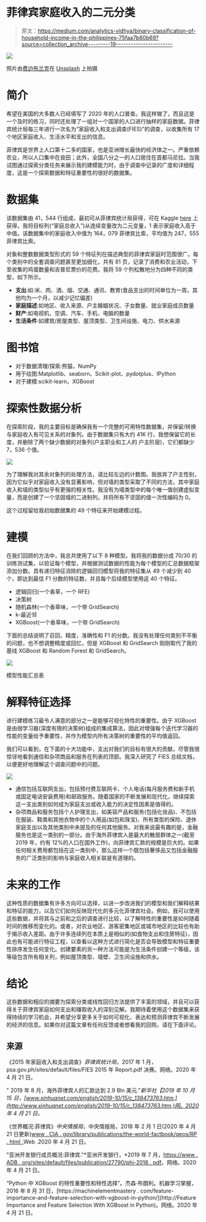 # 菲律宾家庭收入的二元分类

> 原文：<https://medium.com/analytics-vidhya/binary-classification-of-household-income-in-the-philippines-75faa7b60b69?source=collection_archive---------19----------------------->

![](img/be830ca8846c2c0df64cb9c94b6d8f5e.png)

照片由[费边布兰克](https://unsplash.com/@blankerwahnsinn?utm_source=unsplash&utm_medium=referral&utm_content=creditCopyText)在 [Unsplash](https://unsplash.com/s/photos/money?utm_source=unsplash&utm_medium=referral&utm_content=creditCopyText) 上拍摄

# **简介**

希望在美国的大多数人已经填写了 2020 年的人口普查。我这样做了，而且这是一个及时的练习，同时还处理了一组对一个国家的人口进行抽样的家庭数据。菲律宾统计局每三年进行一次名为“家庭收入和支出调查(FIES)”的调查，以收集所有 17 个地区家庭收入、生活水平和支出的信息。

菲律宾是世界上人口第十二多的国家，也是亚洲增长最快的经济体之一。严重依赖农业，所以人口集中在良田；此外，全国八分之一的人口居住在首都马尼拉。当我试图通过探索分类任务来展示我的建模能力时，由于调查中记录的广度和详细程度，这是一个探索数据和特征重要性的很好的数据集。

# 数据集

该数据集由 41，544 行组成，最初可从菲律宾统计局获得，可在 Kaggle [here](https://www.kaggle.com/grosvenpaul/family-income-and-expenditure) 上获得，我将目标列(“家庭总收入”)从连续变量改为二元变量，1 表示家庭收入高于中值。该数据集中的家庭收入中值为 164，079 菲律宾比索，平均值为 247，555 菲律宾比索。

对象和整数数据类型形式的 59 个特征列在描述典型的菲律宾家庭时范围很广。每个类别中的全套调查问题甚至更加细化，共有 81 页，记录了消费和农业活动，下至收集的鸡蛋数量和吉普尼票价的花费。我将 59 个列松散地分为四种不同的类型，如下所示。

*   **支出**:如:米、肉、酒、烟、交通、通讯、教育(食品支出的时间单位为一周，其他均为一个月，以减少记忆偏差)
*   **家庭描述**:如地区、收入来源、户主婚姻状况、子女数量、就业家庭成员数量
*   **财产**:如电视机、空调、汽车、手机、电脑的数量
*   **生活条件**:如建筑/房屋类型、屋顶类型、卫生间设施、电力、供水来源

# 图书馆

*   对于数据清理/探索:熊猫，NumPy
*   用于绘图:Matplotlib、seaborn、Scikit-plot、pydotplus、IPython
*   对于建模:scikit-learn，XGBoost

# 探索性数据分析

在探索阶段，我的主要目标是确保我有一个完整的可用特性数据集，并保留/转换与家庭收入有可见关系的对象列。由于数据集只有大约 41K 行，我想保留它的长度，并删除了两个缺少数据的对象列(户主职业和工人的
户主阶层)，它们都缺少 7，536 个值。

![](img/958b273189b0a7541847cc12f126533f.png)

为了理解我对其余对象列的处理方法，请比较左边的计数图。我放弃了户主性别，因为它似乎对家庭收入没有显著影响，但对墙的类型采取了不同的方法，其中家庭收入和墙的类型似乎有更强的相关性。我没有为墙类型中的每个唯一值创建虚拟变量，而是创建了一个坚固墙的二进制列，并将所有不坚固的值一次性编码为 0。

这个过程留给我初始数据集的 49 个特征来开始建模过程。

# 建模

在我们回顾的方法中，我总共使用了以下 8 种模型。我将我的数据分成 70/30 的训练测试集，以验证每个模型，并根据测试数据的性能为每个模型的汇总数据框架添加分数。具有递归特征消除的逻辑回归模型将我的特征集从 49 个减少到 40 个，即达到最佳 F1 分数的特征数，并且每个后续模型使用这 40 个特征。

*   逻辑回归(一个香草，一个 RFE)
*   决策树
*   随机森林(一个香草味，一个带 GridSearch)
*   k-最近邻
*   XGBoost(一个香草味，一个带 GridSearch)

下面的总结说明了召回，精度，准确性和 F1 的分数。我没有处理任何类别不平衡的问题，也不想调整精度或回忆，但是 XGBoost 和 GridSearch 刚刚取代了我的基线 XGBoost 和 Random Forest 和 GridSearch。

![](img/3eae33a85274776a1bfb5a9d2bf01583.png)

模型性能汇总表

# 解释特征选择

进行建模练习最令人满意的部分之一是能够可视化特性的重要性。由于 XGBoost 是由弱学习器(深度有限的决策树)组成的集成算法，因此对增强每个迭代学习器的性能的变量给予重要性，并作为模型内所有决策树的重要性的平均值返回。

我们可以看到，在下面的十大功能中，支出对我们的目标有很大的贡献，尽管我很惊讶地看到通信和杂项商品和服务在列表的顶部。我深入研究了 FIES 总结文档，以便更好地理解这个调查问题中的问题。

![](img/eb27567693e669d61947b37e7ec94ac8.png)

*   通信包括互联网支出，包括预付费互联网卡、个人电话(每月服务费和新手机或固定电话安装费用)和邮政服务。随着国家的不断发展和现代化，继续探索这一支出类别如何成为家庭支出或收入能力的决定性因素是值得的。
*   杂项商品和服务包括个人护理支出，如美容产品和服务(包括化妆品)、不包括在服装、鞋类和其他衣物中的个人用品(如包和珠宝)、所有类型的保险、退休家庭支出以及其他类别中未提及的任何其他服务。对我来说最有趣的是，金融服务也是这一类别的一部分。由于海外菲律宾人是最大的散居群体之一(截至 2019 年，约有 12%的人口在国外工作)，向菲律宾汇款的规模是巨大的。如果任何相关费用都包括在这一类别中，那么这样一个既包括奢侈品又包括金融服务的广泛类别的影响与家庭收入相关联是有道理的。

# 未来的工作

这种性质的数据集有许多方向可以选择，以进一步改进我们的模型和我们解释结果和特征的能力，以及它们如何反映现代化的多元化菲律宾社会。例如，我可以使用这些数据，并将其与之前和之后的调查进行比较，以了解特性的重要性是如何随着时间的推移而变化的。或者，对农业地区、游客密集地区或城市地区的比较也有助于揭示收入差距。由于许多连续列在本质上是相似的(如食物支出和住房特征)，因此也有可能进行特征工程，以查看以这种方式进行简化是否会导致模型和特征重要性排序发生任何变化。创建要素的另一种方法可能是为生活条件创建一个等级，该等级包含所有相关列，例如屋顶类型、墙壁、卫生间设施和供水。

# 结论

这些数据和相应的摘要为探索分类或线性回归方法提供了丰富的领域，并且可以获得关于菲律宾家庭如何支出和赚取收入的深刻见解。我期待着使用这个数据集来获得持续的学习机会，并希望分享更多关于如何可视化、表达和预测菲律宾不断发展的经济的信息。如果你对这篇文章有任何反馈或者想看我的回购，请在下面评论。

## 来源

《2015 年家庭收入和支出调查》*菲律宾统计局*，2017 年 1 月，psa.gov.ph/sites/default/files/FIES 2015 年 Report.pdf 决赛。网络。2020 年 4 月 21 日。

" 2019 年 8 月，海外菲律宾人的汇款达到 2.9 Bln 美元."*新华社【2019 年 10 月 15 日，[www.xinhuanet.com/english/2019-10/15/c_138473763.htm.](http://www.xinhuanet.com/english/2019-10/15/c_138473763.htm.)网。2020 年 4 月 21 日。*

《世界概况:菲律宾》*中央情报局*，中央情报局，2018 年 2 月 1 日(2020 年 4 月 21 日更新)[www . CIA . gov/library/publications/the-world-factbook/geos/RP . html .](http://www.cia.gov/library/publications/the-world-factbook/geos/rp.html.)Web .2020 年 4 月 21 日。

"亚洲开发银行成员概况:菲律宾."*亚洲开发银行，*2019 年 7 月，[https://www . ADB . org/sites/default/files/publication/27790/phi-2018 . pdf](https://www.adb.org/sites/default/files/publication/27790/phi-2018.pdf)。网络。2020 年 4 月 21 日。

“Python 中 XGBoost 的特性重要性和特性选择”。杰森·布朗利。机器学习掌握，2016 年 8 月 31 日，[https://machinelementmastery . com/feature-importance-and-feature-selection-with-xgboost-in-python/](http://Feature Importance and Feature Selection With XGBoost in Python)。网络。2020 年 4 月 21 日。